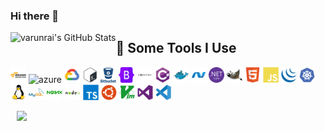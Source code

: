 ### Hi there 👋

<!--
**varunrai/varunrai** is a ✨ _special_ ✨ repository because its `README.md` (this file) appears on your GitHub profile.

Here are some ideas to get you started:

- 🔭 I’m currently working on ...
- 🌱 I’m currently learning ...
- 👯 I’m looking to collaborate on ...
- 🤔 I’m looking for help with ...
- 💬 Ask me about ...
- 📫 How to reach me: ...
- 😄 Pronouns: ...
- ⚡ Fun fact: ...
-->
  <p>
    <img  alt="varunrai's GitHub Stats" src="https://github-readme-stats.vercel.app/api?username=varunrai&theme=dark&show_icons=true&count_private=true" align="left" />
  </p>

<h2>🚀 Some Tools I Use</h2>
<p align="left">
  <img src="https://raw.githubusercontent.com/devicons/devicon/master/icons/amazonwebservices/amazonwebservices-original-wordmark.svg" alt="aws" width="25" height="25" />
  <img src="https://swimburger.net/media/fbqnp2ie/azure.svg" alt="azure" width="25" height="25" />
  <img src="https://raw.githubusercontent.com/devicons/devicon/master/icons/googlecloud/googlecloud-original.svg" width="25" height="25" />
  <img src="https://raw.githubusercontent.com/devicons/devicon/master/icons/bash/bash-plain.svg" alt="bash" width="25" height="25" />
  <img src="https://raw.githubusercontent.com/devicons/devicon/master/icons/bitbucket/bitbucket-original-wordmark.svg" width="25" height="25" />
  <img src="https://raw.githubusercontent.com/devicons/devicon/master/icons/bootstrap/bootstrap-original.svg" width="25" height="25" />
  <img src="https://raw.githubusercontent.com/devicons/devicon/master/icons/codepen/codepen-original-wordmark.svg" width="25" height="25" />
  <img src="https://raw.githubusercontent.com/devicons/devicon/master/icons/csharp/csharp-original.svg" width="25" height="25" />
  <img src="https://raw.githubusercontent.com/devicons/devicon/master/icons/docker/docker-original.svg" width="25" height="25" />
  <img src="https://raw.githubusercontent.com/devicons/devicon/master/icons/dot-net/dot-net-original.svg" width="25" height="25" />
  <img src="https://raw.githubusercontent.com/devicons/devicon/master/icons/dotnetcore/dotnetcore-original.svg" width="25" height="25" />
  <img src="https://raw.githubusercontent.com/devicons/devicon/master/icons/gimp/gimp-original.svg" width="25" height="25" />
  <img src="https://github.com/devicons/devicon/blob/master/icons/html5/html5-original.svg" width="25" height="25" />
  <img src="https://raw.githubusercontent.com/devicons/devicon/master/icons/javascript/javascript-plain.svg" width="25" height="25" />
  <img src="https://raw.githubusercontent.com/devicons/devicon/master/icons/jquery/jquery-original.svg" width="25" height="25" />
  <img src="https://raw.githubusercontent.com/devicons/devicon/master/icons/kubernetes/kubernetes-plain.svg" width="25" height="25" />
  <img src="https://raw.githubusercontent.com/devicons/devicon/master/icons/linux/linux-original.svg" width="25" height="25" />
  <img src="https://raw.githubusercontent.com/devicons/devicon/master/icons/mysql/mysql-original-wordmark.svg" width="25" height="25" />
  <img src="https://raw.githubusercontent.com/devicons/devicon/master/icons/nginx/nginx-original.svg" width="25" height="25" />
  <img src="https://raw.githubusercontent.com/devicons/devicon/master/icons/nodejs/nodejs-original-wordmark.svg" width="25" height="25" />
  <img src="https://raw.githubusercontent.com/devicons/devicon/master/icons/typescript/typescript-original.svg" width="25" height="25" />
  <img src="https://raw.githubusercontent.com/devicons/devicon/master/icons/ubuntu/ubuntu-plain.svg" width="25" height="25" />
  <img src="https://raw.githubusercontent.com/devicons/devicon/master/icons/vim/vim-plain.svg" width="25" height="25" />
  <img src="https://raw.githubusercontent.com/devicons/devicon/master/icons/visualstudio/visualstudio-plain.svg" width="25" height="25" />
  <img src="https://raw.githubusercontent.com/devicons/devicon/master/icons/vscode/vscode-original.svg" width="25" height="25" />  
</p>

<p style="margin: 10px;"><img align="left" src="https://media1.giphy.com/media/13HgwGsXF0aiGY/giphy.gif" /></p>
